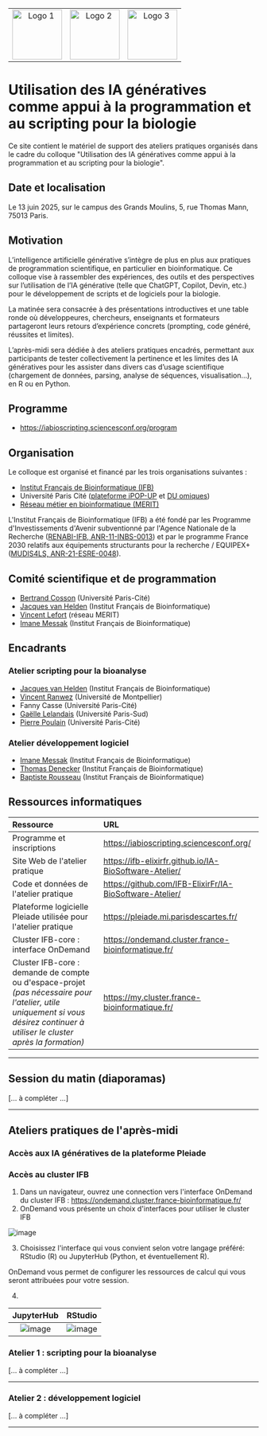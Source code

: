 <table border="0" cellpadding="20" style="width: 100%;" align="center">
  <tr>
    <td align="center">
      <img src="https://github.com/user-attachments/assets/b7f41987-73a4-43e3-9b9b-aff05e7038ce" alt="Logo 1" height="100">
    </td>
    <td align="center">
      <img src="https://github.com/user-attachments/assets/77da3f5b-3ccd-4498-a454-a58cbd3fdc16" alt="Logo 2" height="100">
    </td>
    <td align="center">
      <img src="https://github.com/user-attachments/assets/30902549-ff37-4340-9e6a-baf6a0c6801c" alt="Logo 3" height="100">
    </td>
  </tr>
</table>

# Utilisation des IA génératives comme appui à la programmation et au scripting pour la biologie




Ce site contient le matériel de support des ateliers pratiques organisés dans le cadre du colloque "Utilisation des IA génératives comme appui à la programmation et au scripting pour la biologie". 

## Date et localisation

Le 13 juin 2025, sur le campus des Grands Moulins, 5, rue Thomas Mann, 75013 Paris.

## Motivation

L’intelligence artificielle générative s’intègre de plus en plus aux pratiques de programmation scientifique, en particulier en bioinformatique. Ce colloque vise à rassembler des expériences, des outils et des perspectives sur l’utilisation de l’IA générative (telle que ChatGPT, Copilot, Devin, etc.) pour le développement de scripts et de logiciels pour la biologie.

La matinée sera consacrée à des présentations introductives et une table ronde où développeures, chercheurs, enseignants et  formateurs partageront leurs retours d’expérience concrets (prompting, code généré, réussites et limites).

L’après-midi sera dédiée à des ateliers pratiques encadrés, permettant aux participants de tester collectivement la pertinence et les limites des IA génératives pour les assister dans divers cas d’usage scientifique (chargement de données, parsing, analyse de séquences, visualisation…), en R ou en Python.

## Programme

- <https://iabioscripting.sciencesconf.org/program>

## Organisation

Le colloque est organisé et financé par les trois organisations suivantes : 

- [Institut Français de Bioinformatique (IFB)](https://www.france-bioinformatique.fr/)
- Université Paris Cité ([plateforme iPOP-UP](https://ipop.u-paris.fr/) et [DU omiques](https://ipop.u-paris.fr/duomiques/))
- [Réseau métier en bioinformatique (MERIT)](https://merit.cnrs.fr/)

L'Institut Français de Bioinformatique (IFB) a été fondé par les Programme d'Investissements d'Avenir subventionné par l'Agence Nationale de la Recherche ([RENABI-IFB, ANR-11-INBS-0013](https://anr.fr/ProjetIA-11-INBS-0013)) et par le programme France 2030 relatifs aux équipements structurants pour la recherche / EQUIPEX+ ([MUDIS4LS, ANR-21-ESRE-0048](https://anr.fr/ProjetIA-21-ESRE-0048)).

## Comité scientifique et de programmation

- [Bertrand Cosson](https://orcid.org/0000-0003-3401-7137) (Université Paris-Cité)
- [Jacques van Helden](https://orcid.org/0000-0002-8799-8584) (Institut Français de Bioinformatique)
- [Vincent Lefort](https://orcid.org/0000-0003-2864-4783) (réseau MERIT)
- [Imane Messak](https://orcid.org/0000-0002-1654-6652) (Institut Français de Bioinformatique)

## Encadrants

### Atelier scripting pour la bioanalyse

- [Jacques van Helden](https://orcid.org/0000-0002-8799-8584) (Institut Français de Bioinformatique)
- [Vincent Ranwez](https://orcid.org/0000-0002-9308-7541) (Université de Montpellier)
- Fanny Casse (Université Paris-Cité)
- [Gaëlle Lelandais](https://orcid.org/0000-0002-2842-6172) (Université Paris-Sud)
- [Pierre Poulain](https://orcid.org/0000-0003-4177-3619) (Université Paris-Cité)

### Atelier développement logiciel

- [Imane Messak](https://orcid.org/0000-0002-1654-6652) (Institut Français de Bioinformatique)
- [Thomas Denecker](https://orcid.org/0000-0003-1421-7641) (Institut Français de Bioinformatique)
- [Baptiste Rousseau](https://orcid.org/0009-0002-1723-2732) (Institut Français de Bioinformatique)

## Ressources informatiques

| Ressource | URL |
|:------------|:---------------------------------------|
| Programme et inscriptions  | <https://iabioscripting.sciencesconf.org/> |
| Site Web de l'atelier pratique | <https://ifb-elixirfr.github.io/IA-BioSoftware-Atelier/>
| Code et données de l'atelier pratique | <https://github.com/IFB-ElixirFr/IA-BioSoftware-Atelier/> |
| Plateforme logicielle Pleiade utilisée pour l'atelier pratique | <https://pleiade.mi.parisdescartes.fr/> |
| Cluster IFB-core : interface OnDemand | <https://ondemand.cluster.france-bioinformatique.fr/> |
| Cluster IFB-core : demande de compte ou  d'espace-projet *(pas nécessaire pour l'atelier, utile uniquement si vous désirez continuer à  utiliser le cluster après la formation)*  | <https://my.cluster.france-bioinformatique.fr/> |


----

## Session du matin (diaporamas)

[... à compléter ...]

----

## Ateliers pratiques de l'après-midi

### Accès aux IA génératives de la plateforme Pleiade

### Accès au cluster IFB

1. Dans un navigateur, ouvrez une connection vers l'interface OnDemand du cluster IFB : <https://ondemand.cluster.france-bioinformatique.fr/>
2. OnDemand vous présente un choix d'interfaces pour utiliser le cluster IFB

![image](https://github.com/user-attachments/assets/d8f8816b-7349-4f68-8e95-0d2b7938bc3d)

3. Choisissez l'interface qui vous convient selon votre langage préféré: RStudio (R) ou JupyterHub (Python, et éventuellement R).

OnDemand vous permet de configurer les ressources de calcul qui vous seront attribuées pour votre session. 

4. 

| JupyterHub | RStudio | 
|:------------------------:|:------------------------:|
| ![image](https://github.com/user-attachments/assets/872295d8-044b-41d6-b6fd-dc2f1a152ea9) | ![image](https://github.com/user-attachments/assets/8ed5e6b4-261a-468c-8912-366c3bc7d968) |


### Atelier 1 : scripting pour la bioanalyse

[... à compléter ...]

----

### Atelier 2 : développement logiciel

[... à compléter ...]

----
